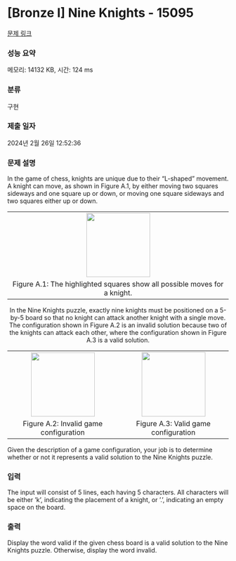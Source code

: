 # [Bronze I] Nine Knights - 15095 

[문제 링크](https://www.acmicpc.net/problem/15095) 

### 성능 요약

메모리: 14132 KB, 시간: 124 ms

### 분류

구현

### 제출 일자

2024년 2월 26일 12:52:36

### 문제 설명

<p>In the game of chess, knights are unique due to their “L-shaped” movement. A knight can move, as shown in Figure A.1, by either moving two squares sideways and one square up or down, or moving one square sideways and two squares either up or down.</p>

<table class="table" style="width:100%">
	<tbody>
		<tr>
			<td style="text-align:center; width:100%"><img alt="" src="https://onlinejudgeimages.s3-ap-northeast-1.amazonaws.com/problem/15095/1.png" style="height:146px; width:145px"></td>
		</tr>
		<tr>
			<td style="text-align:center; width:100%">Figure A.1: The highlighted squares show all possible moves for a knight.</td>
		</tr>
	</tbody>
</table>

<p style="text-align:center">In the Nine Knights puzzle, exactly nine knights must be positioned on a 5-by-5 board so that no knight can attack another knight with a single move. The configuration shown in Figure A.2 is an invalid solution because two of the knights can attack each other, where the configuration shown in Figure A.3 is a valid solution.</p>

<table class="table" style="width:100%">
	<tbody>
		<tr>
			<td style="text-align:center; width:50%"><img alt="" src="https://onlinejudgeimages.s3-ap-northeast-1.amazonaws.com/problem/15095/2.png" style="height:146px; width:145px"></td>
			<td style="text-align:center; width:50%"><img alt="" src="https://onlinejudgeimages.s3-ap-northeast-1.amazonaws.com/problem/15095/3.png" style="height:147px; width:145px"></td>
		</tr>
		<tr>
			<td style="text-align:center; width:50%">Figure A.2: Invalid game configuration</td>
			<td style="text-align:center; width:50%">Figure A.3: Valid game configuration</td>
		</tr>
	</tbody>
</table>

<p>Given the description of a game configuration, your job is to determine whether or not it represents a valid solution to the Nine Knights puzzle.</p>

### 입력 

 <p>The input will consist of 5 lines, each having 5 characters. All characters will be either ’k’, indicating the placement of a knight, or ’.’, indicating an empty space on the board.</p>

### 출력 

 <p>Display the word valid if the given chess board is a valid solution to the Nine Knights puzzle. Otherwise, display the word invalid.</p>

